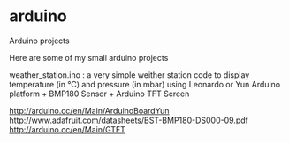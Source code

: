 arduino
=======

Arduino projects

Here are some of my small arduino projects

weather_station.ino : a very simple weither station code to display temperature (in °C) and pressure (in mbar) using Leonardo or Yun Arduino platform + BMP180 Sensor + Arduino TFT Screen

http://arduino.cc/en/Main/ArduinoBoardYun
http://www.adafruit.com/datasheets/BST-BMP180-DS000-09.pdf
http://arduino.cc/en/Main/GTFT
